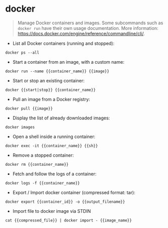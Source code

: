 # docker

> Manage Docker containers and images.
> Some subcommands such as `docker run` have their own usage documentation.
> More information: <https://docs.docker.com/engine/reference/commandline/cli/>.

- List all Docker containers (running and stopped):

`docker ps --all`

- Start a container from an image, with a custom name:

`docker run --name {{container_name}} {{image}}`

- Start or stop an existing container:

`docker {{start|stop}} {{container_name}}`

- Pull an image from a Docker registry:

`docker pull {{image}}`

- Display the list of already downloaded images:

`docker images`

- Open a shell inside a running container:

`docker exec -it {{container_name}} {{sh}}`

- Remove a stopped container:

`docker rm {{container_name}}`

- Fetch and follow the logs of a container:

`docker logs -f {{container_name}}`

- Export / Import docker container (compressed format: tar):

`docker export {{container_id}} -o {{output_filename}}` 

- Import file to docker image via STDIN

`cat {{compressed_file}} | docker import - {{image_name}}`
